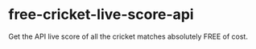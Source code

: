 # free-cricket-live-score-api
Get the API live score of all the cricket matches absolutely FREE of cost.
